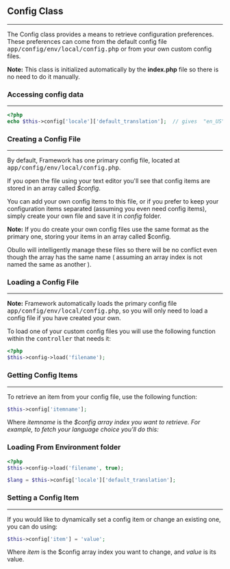 ## Config Class

------

The Config class provides a means to retrieve configuration preferences. These preferences can come from the default config file <kbd>app/config/env/local/config.php</kbd> or from your own custom config files.

**Note:** This class is initialized automatically by the <b>index.php</b> file so there is no need to do it manually.

### Accessing config data

------

```php
<?php
echo $this->config['locale']['default_translation'];  // gives  "en_US"
```

### Creating a Config File

------

By default, Framework has one primary config file, located at <kbd>app/config/env/local/config.php</kbd>. 

If you open the file using your text editor you'll see that config items are stored in an array called <var>$config</var>.

You can add your own config items to this file, or if you prefer to keep your configuration items separated (assuming you even need config items), simply create your own file and save it in <dfn>config</dfn> folder.

**Note:** If you do create your own config files use the same format as the primary one, storing your items in an array called $config. 

Obullo will intelligently manage these files so there will be no conflict even though the array has the same name ( assuming an array index is not named the same as another ).

### Loading a Config File

------

**Note:** Framework automatically loads the primary config file <kbd>app/config/env/local/config.php</kbd>, so you will only need to load a config file if you have created your own.

To load one of your custom config files you will use the following function within the <samp>controller</samp> that needs it:

```php
<?php
$this->config->load('filename');
```

### Getting Config Items

------

To retrieve an item from your config file, use the following function:

```php
$this->config['itemname'];
```

Where <var>itemname</var> is the <dfn>$config<dfn> array index you want to retrieve. For example, to fetch your language choice you'll do this:


### Loading From Environment folder

```php
<?php
$this->config->load('filename', true);
```
```php
$lang = $this->config['locale']['default_translation'];
```

### Setting a Config Item

------

If you would like to dynamically set a config item or change an existing one, you can do using:

```php
$this->config['item'] = 'value';
```

Where <var>item</var> is the $config array index you want to change, and <var>value</var> is its value.
